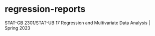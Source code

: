 # regression-reports
STAT-GB 2301/STAT-UB 17 Regression and Multivariate Data Analysis | Spring 2023

